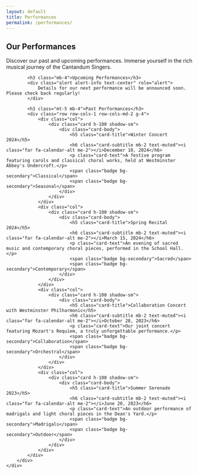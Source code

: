 ```yaml
---
layout: default
title: Performances
permalink: /performances/
---
```


<section class="container my-5 py-5">
    <h1 class="section-title text-center mb-5">Our Performances</h1>
    <div class="row">
        <div class="col-lg-10 mx-auto">
            <p class="lead text-center mb-5">Discover our past and upcoming performances. Immerse yourself in the rich musical journey of the Cantandum Singers.</p>

            <h3 class="mb-4">Upcoming Performances</h3>
            <div class="alert alert-info text-center" role="alert">
                Details for our next performance will be announced soon. Please check back regularly!
            </div>

            <h3 class="mt-5 mb-4">Past Performances</h3>
            <div class="row row-cols-1 row-cols-md-2 g-4">
                <div class="col">
                    <div class="card h-100 shadow-sm">
                        <div class="card-body">
                            <h5 class="card-title">Winter Concert 2024</h5>
                            <h6 class="card-subtitle mb-2 text-muted"><i class="far fa-calendar-alt me-2"></i>December 10, 2024</h6>
                            <p class="card-text">A festive program featuring carols and classical choral works, held at Westminster Abbey's Undercroft.</p>
                            <span class="badge bg-secondary">Classical</span>
                            <span class="badge bg-secondary">Seasonal</span>
                        </div>
                    </div>
                </div>
                <div class="col">
                    <div class="card h-100 shadow-sm">
                        <div class="card-body">
                            <h5 class="card-title">Spring Recital 2024</h5>
                            <h6 class="card-subtitle mb-2 text-muted"><i class="far fa-calendar-alt me-2"></i>March 15, 2024</h6>
                            <p class="card-text">An evening of sacred music and contemporary choral pieces, performed in the School Hall.</p>
                            <span class="badge bg-secondary">Sacred</span>
                            <span class="badge bg-secondary">Contemporary</span>
                        </div>
                    </div>
                </div>
                <div class="col">
                    <div class="card h-100 shadow-sm">
                        <div class="card-body">
                            <h5 class="card-title">Collaboration Concert with Westminster Philharmonic</h5>
                            <h6 class="card-subtitle mb-2 text-muted"><i class="far fa-calendar-alt me-2"></i>October 28, 2023</h6>
                            <p class="card-text">Our joint concert featuring Mozart's Requiem, a truly unforgettable performance.</p>
                            <span class="badge bg-secondary">Collaboration</span>
                            <span class="badge bg-secondary">Orchestral</span>
                        </div>
                    </div>
                </div>
                <div class="col">
                    <div class="card h-100 shadow-sm">
                        <div class="card-body">
                            <h5 class="card-title">Summer Serenade 2023</h5>
                            <h6 class="card-subtitle mb-2 text-muted"><i class="far fa-calendar-alt me-2"></i>June 20, 2023</h6>
                            <p class="card-text">An outdoor performance of madrigals and light choral pieces in the Dean's Yard.</p>
                            <span class="badge bg-secondary">Madrigals</span>
                            <span class="badge bg-secondary">Outdoor</span>
                        </div>
                    </div>
                </div>
            </div>
        </div>
    </div>
</section>